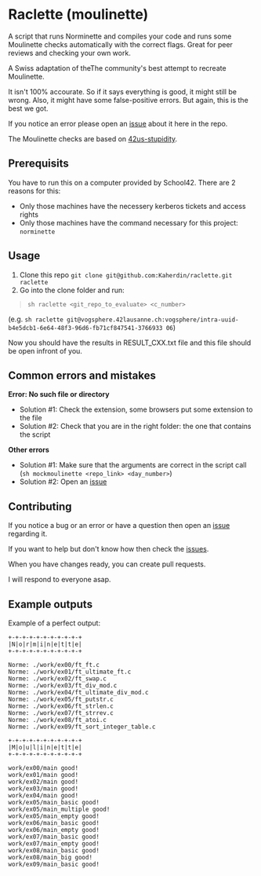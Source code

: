# Raclette (moulinette)

A script that runs Norminette and compiles your code and runs some Moulinette checks automatically with the correct flags. Great for peer reviews and checking your own work.

A Swiss adaptation of theThe community's best attempt to recreate Moulinette.

It isn't 100% accourate. So if it says everything is good, it might still be wrong. Also, it might have some false-positive errors. But again, this is the best we got.

If you notice an error please open an [issue](https://github.com/kristofk/MockMoulinette/issues) about it here in the repo.

The Moulinette checks are based on [42us-stupidity](https://github.com/mirror12k/42us-stupidity).

## Prerequisits

You have to run this on a computer provided by School42. There are 2 reasons for this:

 - Only those machines have the necessery kerberos tickets and access rights
 - Only those machines have the command necessary for this project: `norminette`

## Usage 

1. Clone this repo `git clone git@github.com:Kaherdin/raclette.git raclette`
2. Go into the clone folder and run:

> `sh raclette <git_repo_to_evaluate> <c_number>` 

(e.g. `sh raclette git@vogsphere.42lausanne.ch:vogsphere/intra-uuid-b4e5dcb1-6e64-48f3-96d6-fb71cf847541-3766933 06`)

Now you should have the results in RESULT_CXX.txt file and this file should be open infront of you.


## Common errors and mistakes

**Error: No such file or directory**
 - Solution #1: Check the extension, some browsers put some extension to the file
 - Solution #2: Check that you are in the right folder: the one that contains the script
 
 **Other errors**
  - Solution #1: Make sure that the arguments are correct in the script call (`sh mockmoulinette <repo_link> <day_number>`)
  - Solution #2: Open an [issue](https://github.com/kristofk/MockMoulinette/issues)

## Contributing

If you notice a bug or an error or have a question then open an [issue](https://github.com/kristofk/MockMoulinette/issues) regarding it.

If you want to help but don't know how then check the [issues](https://github.com/kristofk/MockMoulinette/issues).

When you have changes ready, you can create pull requests.

I will respond to everyone asap.

## Example outputs

Example of a perfect output:
```
+-+-+-+-+-+-+-+-+-+-+
|N|o|r|m|i|n|e|t|t|e|
+-+-+-+-+-+-+-+-+-+-+

Norme: ./work/ex00/ft_ft.c
Norme: ./work/ex01/ft_ultimate_ft.c
Norme: ./work/ex02/ft_swap.c
Norme: ./work/ex03/ft_div_mod.c
Norme: ./work/ex04/ft_ultimate_div_mod.c
Norme: ./work/ex05/ft_putstr.c
Norme: ./work/ex06/ft_strlen.c
Norme: ./work/ex07/ft_strrev.c
Norme: ./work/ex08/ft_atoi.c
Norme: ./work/ex09/ft_sort_integer_table.c

+-+-+-+-+-+-+-+-+-+-+
|M|o|u|l|i|n|e|t|t|e|
+-+-+-+-+-+-+-+-+-+-+

work/ex00/main good!
work/ex01/main good!
work/ex02/main good!
work/ex03/main good!
work/ex04/main good!
work/ex05/main_basic good!
work/ex05/main_multiple good!
work/ex05/main_empty good!
work/ex06/main_basic good!
work/ex06/main_empty good!
work/ex07/main_basic good!
work/ex07/main_empty good!
work/ex08/main_basic good!
work/ex08/main_big good!
work/ex09/main_basic good!
```
